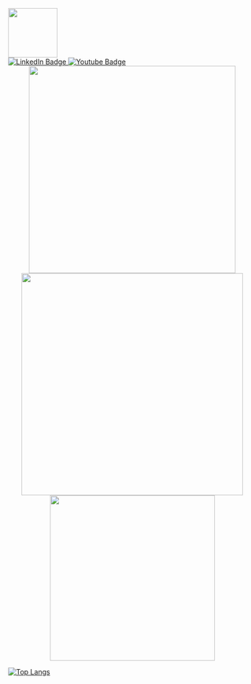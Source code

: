 <div id="header" align="left">
  <img src="https://media.giphy.com/media/M9gbBd9nbDrOTu1Mqx/giphy.gif" width="100"/>
</div>

<div id="badges" align="left">
  <a href="https://www.linkedin.com/in/ferisaprestasi/">
    <img src="https://img.shields.io/badge/LinkedIn-blue?style=for-the-badge&logo=linkedin&logoColor=white" alt="LinkedIn Badge"/>
  </a>
  <a href="https://www.youtube.com/channel/UCioDi1cOf-xV0tkpI-qsk_A">
    <img src="https://img.shields.io/badge/YouTube-red?style=for-the-badge&logo=youtube&logoColor=white" alt="Youtube Badge"/>
  </a>
</div>

<div align=center>
  <img width="420" src="https://github-readme-stats.vercel.app/api?username=prestasicode&theme=tokyonight&show_icons=true&hide_border=true&count_private=true" />
  <img width="450"  src="https://github-readme-streak-stats.herokuapp.com?user=prestasicode&theme=tokyonight&hide_border=true" />
  <img width="335"  src="https://github-readme-stats.vercel.app/api/top-langs/?username=prestasicode&layout=compact&theme=tokyonight&hide_border=true" />
</div>


[![Top Langs](https://github-readme-stats.vercel.app/api/top-langs/?username=prestasicode&layout=compact&theme=dark)](https://github.com/anuraghazra/github-readme-stats)

<br>

<!-- <div align=center>
  
  | ![](https://komarev.com/ghpvc/?username=joshxfi&color=blue) |
  |---|
  *started counting on 9/6/21*
  
</div>

<!-- <div align=center>
  <img width="350" src="https://github-readme-stats.vercel.app/api/top-langs/?username=joshxfi&theme=tokyonight&show_icons=true&hide_border=true&layout=compact" />
</div> -->




